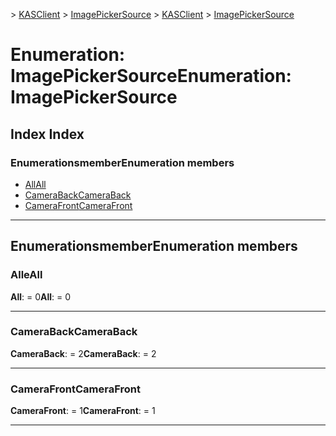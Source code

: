<span data-ttu-id="e5cfd-101">[](../README.md) > [KASClient](../modules/kasclient.md) > [ImagePickerSource](../enums/kasclient.imagepickersource.md)</span><span class="sxs-lookup"><span data-stu-id="e5cfd-101">[](../README.md) > [KASClient](../modules/kasclient.md) > [ImagePickerSource](../enums/kasclient.imagepickersource.md)</span></span>

# <a name="enumeration-imagepickersource"></a><span data-ttu-id="e5cfd-102">Enumeration: ImagePickerSource</span><span class="sxs-lookup"><span data-stu-id="e5cfd-102">Enumeration: ImagePickerSource</span></span>

## <a name="index"></a><span data-ttu-id="e5cfd-103">Index </span><span class="sxs-lookup"><span data-stu-id="e5cfd-103">Index</span></span>

### <a name="enumeration-members"></a><span data-ttu-id="e5cfd-104">Enumerationsmember</span><span class="sxs-lookup"><span data-stu-id="e5cfd-104">Enumeration members</span></span>

* [<span data-ttu-id="e5cfd-105">All</span><span class="sxs-lookup"><span data-stu-id="e5cfd-105">All</span></span>](kasclient.imagepickersource.md#all)
* [<span data-ttu-id="e5cfd-106">CameraBack</span><span class="sxs-lookup"><span data-stu-id="e5cfd-106">CameraBack</span></span>](kasclient.imagepickersource.md#cameraback)
* [<span data-ttu-id="e5cfd-107">CameraFront</span><span class="sxs-lookup"><span data-stu-id="e5cfd-107">CameraFront</span></span>](kasclient.imagepickersource.md#camerafront)

---

## <a name="enumeration-members"></a><span data-ttu-id="e5cfd-108">Enumerationsmember</span><span class="sxs-lookup"><span data-stu-id="e5cfd-108">Enumeration members</span></span>

<a id="all"></a>

###  <a name="all"></a><span data-ttu-id="e5cfd-109">Alle</span><span class="sxs-lookup"><span data-stu-id="e5cfd-109">All</span></span>

<span data-ttu-id="e5cfd-110">**All**: = 0</span><span class="sxs-lookup"><span data-stu-id="e5cfd-110">**All**:  = 0</span></span>

___

<a id="cameraback"></a>

###  <a name="cameraback"></a><span data-ttu-id="e5cfd-111">CameraBack</span><span class="sxs-lookup"><span data-stu-id="e5cfd-111">CameraBack</span></span>

<span data-ttu-id="e5cfd-112">**CameraBack**: = 2</span><span class="sxs-lookup"><span data-stu-id="e5cfd-112">**CameraBack**:  = 2</span></span>

___

<a id="camerafront"></a>

###  <a name="camerafront"></a><span data-ttu-id="e5cfd-113">CameraFront</span><span class="sxs-lookup"><span data-stu-id="e5cfd-113">CameraFront</span></span>

<span data-ttu-id="e5cfd-114">**CameraFront**: = 1</span><span class="sxs-lookup"><span data-stu-id="e5cfd-114">**CameraFront**:  = 1</span></span>

___

